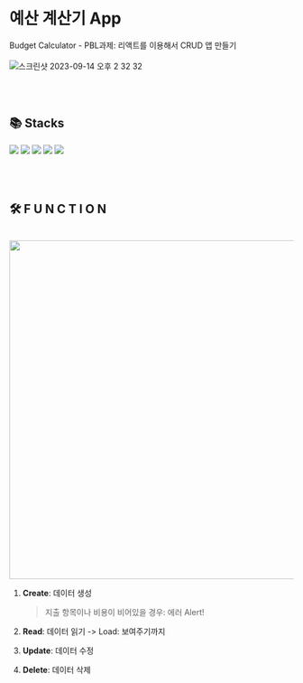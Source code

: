 # 예산 계산기 App
Budget Calculator - PBL과제: 리액트를 이용해서 CRUD 앱 만들기 
<br><br>
![스크린샷 2023-09-14 오후 2 32 32](https://github.com/HJunng/budget-calculator-app/assets/56528404/34cd7df1-bdd8-49d8-98b8-8f2d1330d344)

<br><br>

## 📚 Stacks
<div align=left>
   <img src="https://img.shields.io/badge/JavaScript-F7DF1E?style=for-the-badge&logo=javascript&logoColor=white">  
   <img src="https://img.shields.io/badge/React-61DAFB?style=for-the-badge&logo=react&logoColor=white">  
   <img src="https://img.shields.io/badge/node.js-339933?style=for-the-badge&logo=node.js&logoColor=white">  
   <img src="https://img.shields.io/badge/html5-E34F26?style=for-the-badge&logo=html5&logoColor=white">  
   <img src="https://img.shields.io/badge/css3-1572B6?style=for-the-badge&logo=css3&logoColor=white">  
   
</div>
<br><br><br>

## 🛠️ F U N C T I O N
<br>

<img width="600px" src="https://github.com/HJunng/budget-calculator-app/assets/56528404/30812415-f92c-4fa9-b04f-ff330d264bce">

<br>

1. **Create**: 데이터 생성
   > 지출 항목이나 비용이 비어있을 경우: 에러 Alert!   
   > 

2. **Read**: 데이터 읽기 -> Load: 보여주기까지

3. **Update**: 데이터 수정

4. **Delete**: 데이터 삭제
